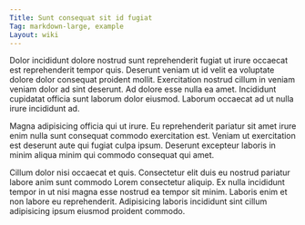 ```yaml
---
Title: Sunt consequat sit id fugiat
Tag: markdown-large, example
Layout: wiki
---
```

Dolor incididunt dolore nostrud sunt reprehenderit fugiat ut irure occaecat est reprehenderit tempor quis. Deserunt veniam ut id velit ea voluptate dolore dolor consequat proident mollit. Exercitation nostrud cillum in veniam veniam dolor ad sint deserunt. Ad dolore esse nulla ea amet. Incididunt cupidatat officia sunt laborum dolor eiusmod. Laborum occaecat ad ut nulla irure incididunt ad.

Magna adipisicing officia qui ut irure. Eu reprehenderit pariatur sit amet irure enim nulla sunt consequat commodo exercitation est. Veniam ut exercitation est deserunt aute qui fugiat culpa ipsum. Deserunt excepteur laboris in minim aliqua minim qui commodo consequat qui amet.

Cillum dolor nisi occaecat et quis. Consectetur elit duis eu nostrud pariatur labore anim sunt commodo Lorem consectetur aliquip. Ex nulla incididunt tempor in ut nisi magna esse nostrud ea tempor sit minim. Laboris enim et non labore eu reprehenderit. Adipisicing laboris incididunt sint cillum adipisicing ipsum eiusmod proident commodo.